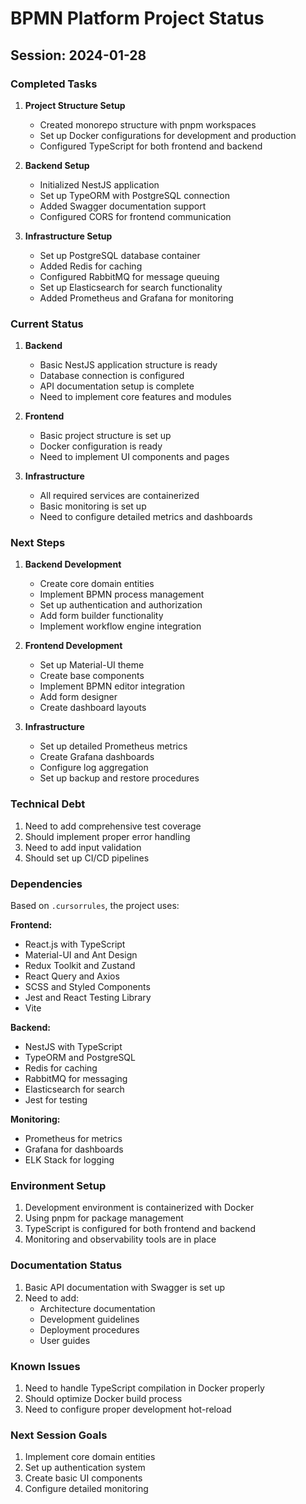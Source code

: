 # BPMN Platform Project Status

## Session: 2024-01-28

### Completed Tasks
1. **Project Structure Setup**
   - Created monorepo structure with pnpm workspaces
   - Set up Docker configurations for development and production
   - Configured TypeScript for both frontend and backend

2. **Backend Setup**
   - Initialized NestJS application
   - Set up TypeORM with PostgreSQL connection
   - Added Swagger documentation support
   - Configured CORS for frontend communication

3. **Infrastructure Setup**
   - Set up PostgreSQL database container
   - Added Redis for caching
   - Configured RabbitMQ for message queuing
   - Set up Elasticsearch for search functionality
   - Added Prometheus and Grafana for monitoring

### Current Status
1. **Backend**
   - Basic NestJS application structure is ready
   - Database connection is configured
   - API documentation setup is complete
   - Need to implement core features and modules

2. **Frontend**
   - Basic project structure is set up
   - Docker configuration is ready
   - Need to implement UI components and pages

3. **Infrastructure**
   - All required services are containerized
   - Basic monitoring is set up
   - Need to configure detailed metrics and dashboards

### Next Steps
1. **Backend Development**
   - Create core domain entities
   - Implement BPMN process management
   - Set up authentication and authorization
   - Add form builder functionality
   - Implement workflow engine integration

2. **Frontend Development**
   - Set up Material-UI theme
   - Create base components
   - Implement BPMN editor integration
   - Add form designer
   - Create dashboard layouts

3. **Infrastructure**
   - Set up detailed Prometheus metrics
   - Create Grafana dashboards
   - Configure log aggregation
   - Set up backup and restore procedures

### Technical Debt
1. Need to add comprehensive test coverage
2. Should implement proper error handling
3. Need to add input validation
4. Should set up CI/CD pipelines

### Dependencies
Based on `.cursorrules`, the project uses:

**Frontend:**
- React.js with TypeScript
- Material-UI and Ant Design
- Redux Toolkit and Zustand
- React Query and Axios
- SCSS and Styled Components
- Jest and React Testing Library
- Vite

**Backend:**
- NestJS with TypeScript
- TypeORM and PostgreSQL
- Redis for caching
- RabbitMQ for messaging
- Elasticsearch for search
- Jest for testing

**Monitoring:**
- Prometheus for metrics
- Grafana for dashboards
- ELK Stack for logging

### Environment Setup
1. Development environment is containerized with Docker
2. Using pnpm for package management
3. TypeScript is configured for both frontend and backend
4. Monitoring and observability tools are in place

### Documentation Status
1. Basic API documentation with Swagger is set up
2. Need to add:
   - Architecture documentation
   - Development guidelines
   - Deployment procedures
   - User guides

### Known Issues
1. Need to handle TypeScript compilation in Docker properly
2. Should optimize Docker build process
3. Need to configure proper development hot-reload

### Next Session Goals
1. Implement core domain entities
2. Set up authentication system
3. Create basic UI components
4. Configure detailed monitoring 